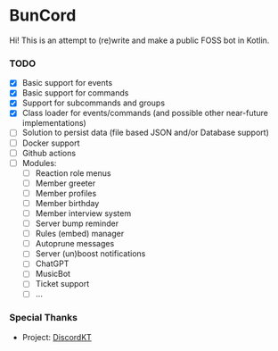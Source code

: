 # BunCord

Hi! This is an attempt to (re)write and make a public FOSS bot in Kotlin.

### TODO
- [x] Basic support for events
- [x] Basic support for commands
- [x] Support for subcommands and groups
- [x] Class loader for events/commands (and possible other near-future implementations)
- [ ] Solution to persist data (file based JSON and/or Database support)
- [ ] Docker support
- [ ] Github actions
- [ ] Modules:
  - [ ] Reaction role menus 
  - [ ] Member greeter
  - [ ] Member profiles
  - [ ] Member birthday
  - [ ] Member interview system
  - [ ] Server bump reminder
  - [ ] Rules (embed) manager
  - [ ] Autoprune messages
  - [ ] Server (un)boost notifications
  - [ ] ChatGPT
  - [ ] MusicBot
  - [ ] Ticket support
  - [ ] ...

### Special Thanks
- Project: [DiscordKT](https://github.com/DiscordKt/DiscordKt/tree/main)
